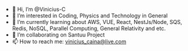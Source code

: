 - 👋 Hi, I’m @Vinicius-C
- 👀 I’m interested in Coding, Physics and Technology in General
- 🌱 I’m currently learning about AWS, VUE, React, NestJs/Node, SQS, Redis, NoSQL, Parallel Computing, General Relativity and etc.
- 💞️ I’m collaborating on Santuu Project
- 📫 How to reach me: vinicius_caina@live.com
